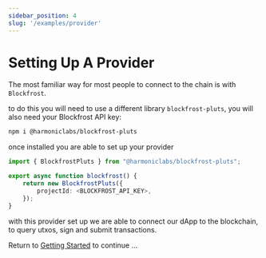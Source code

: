 ```yaml
---
sidebar_position: 4
slug: '/examples/provider'
---
```


# Setting Up A Provider

The most familiar way for most people to connect to the chain is with `Blockfrost`.

to do this you will need to use a different library `blockfrost-pluts`, you will also need your Blockfrost API key:

```bash
npm i @harmoniclabs/blockfrost-pluts
```

once installed you are able to set up your provider

```ts
import { BlockfrostPluts } from "@harmoniclabs/blockfrost-pluts";

export async function blockfrost() {
    return new BlockfrostPluts({
        projectId: <BLOCKFROST_API_KEY>,
    });
}
```

with this provider set up we are able to connect our dApp to the blockchain, to query utxos, sign and submit transactions.

Return to [Getting Started](/docs/getting-started) to continue ...